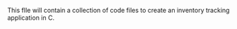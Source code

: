 This fIle will contain a collection of code files to create an inventory tracking application in C.
